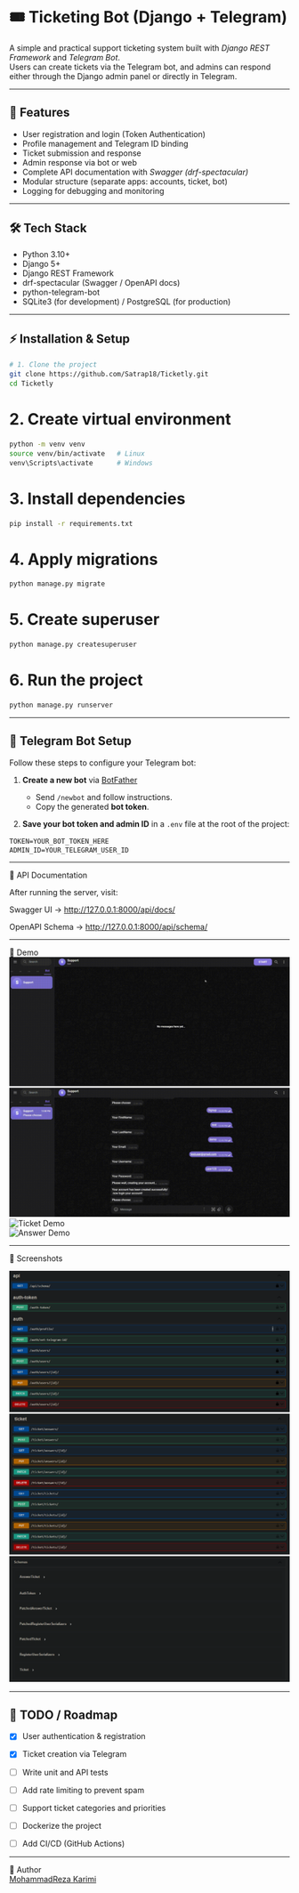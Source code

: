 
# 🎟️ Ticketing Bot (Django + Telegram)

A simple and practical support ticketing system built with *Django REST Framework* and *Telegram Bot*.  
Users can create tickets via the Telegram bot, and admins can respond either through the Django admin panel or directly in Telegram.

---

## 🚀 Features
- User registration and login (Token Authentication)
- Profile management and Telegram ID binding
- Ticket submission and response
- Admin response via bot or web
- Complete API documentation with *Swagger (drf-spectacular)*
- Modular structure (separate apps: accounts, ticket, bot)
- Logging for debugging and monitoring

---

## 🛠️ Tech Stack
- Python 3.10+
- Django 5+
- Django REST Framework
- drf-spectacular (Swagger / OpenAPI docs)
- python-telegram-bot
- SQLite3 (for development) / PostgreSQL (for production)

---

## ⚡ Installation & Setup

```bash
# 1. Clone the project
git clone https://github.com/Satrap18/Ticketly.git
cd Ticketly
```

# 2. Create virtual environment
```bash
python -m venv venv
source venv/bin/activate   # Linux
venv\Scripts\activate      # Windows
```

# 3. Install dependencies
```bash
pip install -r requirements.txt
```
# 4. Apply migrations
```bash
python manage.py migrate
```
# 5. Create superuser
```bash
python manage.py createsuperuser
```
# 6. Run the project
```bash
python manage.py runserver
```

---
## 🤖 Telegram Bot Setup

Follow these steps to configure your Telegram bot:

1. **Create a new bot** via [BotFather](https://t.me/botfather)  
   - Send `/newbot` and follow instructions.
   - Copy the generated **bot token**.

2. **Save your bot token and admin ID** in a `.env` file at the root of the project:

```env
TOKEN=YOUR_BOT_TOKEN_HERE
ADMIN_ID=YOUR_TELEGRAM_USER_ID
```
---

📖 API Documentation

After running the server, visit:

Swagger UI → http://127.0.0.1:8000/api/docs/

OpenAPI Schema → http://127.0.0.1:8000/api/schema/

---
🎥 Demo  
![Signup Demo](img/signup.gif)  
![Login Demo](img/login.gif)  
![Ticket Demo](img/ticket.gif)   
![Answer Demo](img/answer.gif) 


---

📸 Screenshots


![Auth Screen](img/auth.png)
![Ticket Screen](img/ticket.png)
![API Schemas](img/schemas.png)


---

## 📝 TODO / Roadmap  

- [x] User authentication & registration  
- [x] Ticket creation via Telegram  
- [ ] Write unit and API tests  
- [ ] Add rate limiting to prevent spam  
- [ ] Support ticket categories and priorities  
- [ ] Dockerize the project  
- [ ] Add CI/CD (GitHub Actions)  


---

👤 Author  
[MohammadReza Karimi](https://github.com/Satrap18)


